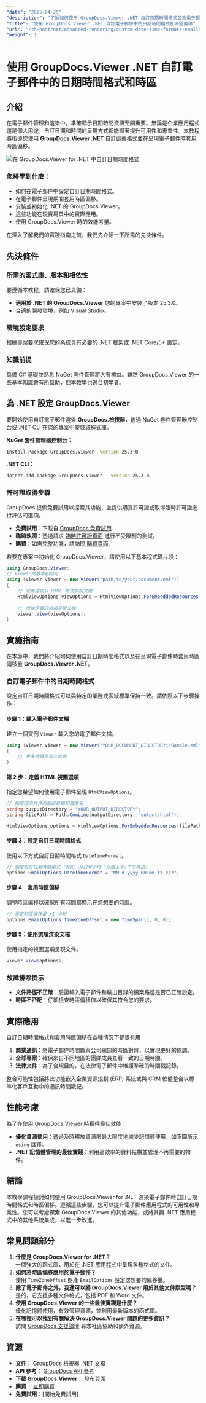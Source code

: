 ```yaml
---
"date": "2025-04-25"
"description": "了解如何使用 GroupDocs.Viewer .NET 自訂日期時間格式並為電子郵件套用時區偏移，從而增強可用性和專業外觀。"
"title": "使用 GroupDocs.Viewer .NET 自訂電子郵件中的日期時間格式和時區偏移"
"url": "/zh-hant/net/advanced-rendering/custom-date-time-formats-emails-groupdocs-viewer-net/"
"weight": 1
---
```


# 使用 GroupDocs.Viewer .NET 自訂電子郵件中的日期時間格式和時區

## 介紹

在電子郵件管理和渲染中，準確顯示日期時間資訊至關重要。無論是企業應用程式還是個人用途，自訂日期和時間的呈現方式都能顯著提升可用性和專業性。本教程將指導您使用 **GroupDocs.Viewer .NET** 自訂這些格式並在呈現電子郵件時套用時區偏移。

![在 GroupDocs.Viewer for .NET 中自訂日期時間格式](/viewer/advanced-rendering/customizing-date-time-formats-and-time.png)

### 您將學到什麼：
- 如何在電子郵件中設定自訂日期時間格式。
- 在電子郵件呈現期間套用時區偏移。
- 安裝並初始化 .NET 的 GroupDocs.Viewer。
- 這些功能在現實場景中的實際應用。
- 使用 GroupDocs.Viewer 時的效能考量。

在深入了解我們的實踐指南之前，我們先介紹一下所需的先決條件。

## 先決條件

### 所需的函式庫、版本和相依性
要遵循本教程，請確保您已具備：
- **適用於 .NET 的 GroupDocs.Viewer** 您的專案中安裝了版本 25.3.0。
- 合適的開發環境，例如 Visual Studio。

### 環境設定要求
根據專案要求確保您的系統具有必要的 .NET 框架或 .NET Core/5+ 設定。

### 知識前提
具備 C# 基礎並熟悉 NuGet 套件管理將大有裨益。雖然 GroupDocs.Viewer 的一些基本知識會有所幫助，但本教學也適合初學者。

## 為 .NET 設定 GroupDocs.Viewer

要開始使用自訂電子郵件渲染 **GroupDocs.檢視器**，透過 NuGet 套件管理器控制台或 .NET CLI 在您的專案中安裝該程式庫。

**NuGet 套件管理器控制台：**
```bash
Install-Package GroupDocs.Viewer -Version 25.3.0
```

**.NET CLI：**
```bash
dotnet add package GroupDocs.Viewer --version 25.3.0
```

### 許可證取得步驟
GroupDocs 提供免費試用以探索其功能，並提供購買許可證或取得臨時許可證進行評估的選項。
- **免費試用**：下載自 [GroupDocs 免費試用](https://releases。groupdocs.com/viewer/net/).
- **臨時執照**：透過請求 [臨時許可證頁面](https://purchase.groupdocs.com/temporary-license/) 進行不受限制的測試。
- **購買**：如需完整功能，請訪問 [購買頁面](https://purchase。groupdocs.com/buy).

若要在專案中初始化 GroupDocs.Viewer，請使用以下基本程式碼片段：
```csharp
using GroupDocs.Viewer;
// Viewer的基本初始化
using (Viewer viewer = new Viewer("path/to/your/document.eml"))
{
    // 定義選項以 HTML 格式檢視文檔
    HtmlViewOptions viewOptions = HtmlViewOptions.ForEmbeddedResources();
    
    // 根據定義的選項呈現文檔
    viewer.View(viewOptions);
}
```

## 實施指南
在本節中，我們將介紹如何使用自訂日期時間格式以及在呈現電子郵件時套用時區偏移量 **GroupDocs.Viewer .NET**。

### 自訂電子郵件中的日期時間格式

設定自訂日期時間格式可以與特定的業務或區域標準保持一致。請依照以下步驟操作：

#### 步驟 1：載入電子郵件文檔
建立一個實例 `Viewer` 載入您的電子郵件文檔。
```csharp
using (Viewer viewer = new Viewer("YOUR_DOCUMENT_DIRECTORY\\Sample.eml"))
{
    // 更多代碼將放在此處
}
```

#### 第 2 步：定義 HTML 視圖選項
指定您希望如何使用電子郵件呈現 `HtmlViewOptions`。
```csharp
// 指定渲染文件的輸出目錄和檔案名
string outputDirectory = "YOUR_OUTPUT_DIRECTORY";
string filePath = Path.Combine(outputDirectory, "output.html");

HtmlViewOptions options = HtmlViewOptions.ForEmbeddedResources(filePath);
```

#### 步驟 3：設定自訂日期時間格式
使用以下方式自訂日期時間格式 `DateTimeFormat`。
```csharp
// 設定自訂日期時間格式（例如，月日年小時：分鐘上午/下午時區）
options.EmailOptions.DateTimeFormat = "MM d yyyy HH:mm tt zzz";
```

#### 步驟 4：套用時區偏移
調整時區偏移以確保所有時間都顯示在您想要的時區。
```csharp
// 設定時區偏移量 +1 小時
options.EmailOptions.TimeZoneOffset = new TimeSpan(1, 0, 0);
```

#### 步驟 5：使用選項渲染文檔
使用指定的視圖選項呈現文件。
```csharp
viewer.View(options);
```

### 故障排除提示
- **文件路徑不正確**：驗證輸入電子郵件和輸出目錄的檔案路徑是否已正確設定。
- **時區不匹配**：仔細檢查時區偏移值以確保其符合您的要求。

## 實際應用

自訂日期時間格式和套用時區偏移在各種情況下都很有用：
1. **商業通訊**：將電子郵件時間戳與公司總部的時區對齊，以實現更好的協調。
2. **全球專案**：確保來自不同地區的團隊成員查看一致的日期時間。
3. **法律文件**：為了合規目的，在法律電子郵件中維護準確的時間戳記錄。

整合可能性包括將此功能嵌入企業資源規劃 (ERP) 系統或與 CRM 軟體整合以標準化客戶互動中的通訊時間戳記。

## 性能考慮

為了在使用 GroupDocs.Viewer 時獲得最佳效能：
- **優化資源使用**：透過及時釋放資源來最大限度地減少記憶體使用，如下圖所示 `using` 註釋。
- **.NET 記憶體管理的最佳實踐**：利用高效率的資料結構並處理不再需要的物件。

## 結論

本教學課程探討如何使用 GroupDocs.Viewer for .NET 渲染電子郵件時自訂日期時間格式和時區偏移。遵循這些步驟，您可以提升電子郵件應用程式的可用性和專業性。您可以考慮探索 GroupDocs.Viewer 的其他功能，或將其與 .NET 應用程式中的其他系統集成，以進一步改進。

## 常見問題部分
1. **什麼是 GroupDocs.Viewer for .NET？**  
   一個強大的函式庫，用於在 .NET 應用程式中呈現各種格式的文件。
2. **如何將時區偏移應用於電子郵件？**  
   使用 `TimeZoneOffset` 財產 `EmailOptions` 設定您想要的偏移量。
3. **除了電子郵件之外，我還可以將 GroupDocs.Viewer 用於其他文件類型嗎？**  
   是的，它支援多種文件格式，包括 PDF 和 Word 文件。
4. **使用 GroupDocs.Viewer 的一些最佳實踐是什麼？**  
   優化記憶體使用，有效管理資源，並利用最新版本的函式庫。
5. **在哪裡可以找到有關解決 GroupDocs.Viewer 問題的更多資訊？**  
   訪問 [GroupDocs 支援論壇](https://forum.groupdocs.com/c/viewer/9) 尋求社區協助和額外資源。

## 資源
- **文件**： [GroupDocs 檢視器 .NET 文檔](https://docs.groupdocs.com/viewer/net/)
- **API 參考**： [GroupDocs API 參考](https://reference.groupdocs.com/viewer/net/)
- **下載 GroupDocs.Viewer**： [發布頁面](https://releases.groupdocs.com/viewer/net/)
- **購買**： [立即購買](https://purchase.groupdocs.com/buy)
- **免費試用**：[開始免費試用]